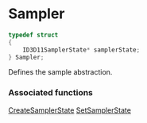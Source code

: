 # Sampler

```c++
typedef struct
{
    ID3D11SamplerState* samplerState;
} Sampler;
```

Defines the sample abstraction.


### Associated functions
[CreateSamplerState](../Functions/CreateSamplerState.md)
[SetSamplerState](../Functions/SetSamplerState.md)

